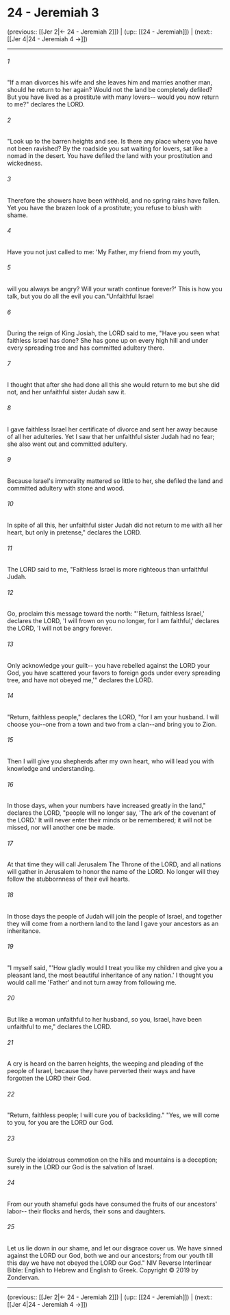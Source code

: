 # 24 - Jeremiah 3

(previous:: [[Jer 2|← 24 - Jeremiah 2]]) | (up:: [[24 - Jeremiah]]) | (next:: [[Jer 4|24 - Jeremiah 4 →]])

***


###### 1 
"If a man divorces his wife and she leaves him and marries another man, should he return to her again? Would not the land be completely defiled? But you have lived as a prostitute with many lovers-- would you now return to me?" declares the LORD. 

###### 2 
"Look up to the barren heights and see. Is there any place where you have not been ravished? By the roadside you sat waiting for lovers, sat like a nomad in the desert. You have defiled the land with your prostitution and wickedness. 

###### 3 
Therefore the showers have been withheld, and no spring rains have fallen. Yet you have the brazen look of a prostitute; you refuse to blush with shame. 

###### 4 
Have you not just called to me: 'My Father, my friend from my youth, 

###### 5 
will you always be angry? Will your wrath continue forever?' This is how you talk, but you do all the evil you can."Unfaithful Israel 

###### 6 
During the reign of King Josiah, the LORD said to me, "Have you seen what faithless Israel has done? She has gone up on every high hill and under every spreading tree and has committed adultery there. 

###### 7 
I thought that after she had done all this she would return to me but she did not, and her unfaithful sister Judah saw it. 

###### 8 
I gave faithless Israel her certificate of divorce and sent her away because of all her adulteries. Yet I saw that her unfaithful sister Judah had no fear; she also went out and committed adultery. 

###### 9 
Because Israel's immorality mattered so little to her, she defiled the land and committed adultery with stone and wood. 

###### 10 
In spite of all this, her unfaithful sister Judah did not return to me with all her heart, but only in pretense," declares the LORD. 

###### 11 
The LORD said to me, "Faithless Israel is more righteous than unfaithful Judah. 

###### 12 
Go, proclaim this message toward the north: "'Return, faithless Israel,' declares the LORD, 'I will frown on you no longer, for I am faithful,' declares the LORD, 'I will not be angry forever. 

###### 13 
Only acknowledge your guilt-- you have rebelled against the LORD your God, you have scattered your favors to foreign gods under every spreading tree, and have not obeyed me,'" declares the LORD. 

###### 14 
"Return, faithless people," declares the LORD, "for I am your husband. I will choose you--one from a town and two from a clan--and bring you to Zion. 

###### 15 
Then I will give you shepherds after my own heart, who will lead you with knowledge and understanding. 

###### 16 
In those days, when your numbers have increased greatly in the land," declares the LORD, "people will no longer say, 'The ark of the covenant of the LORD.' It will never enter their minds or be remembered; it will not be missed, nor will another one be made. 

###### 17 
At that time they will call Jerusalem The Throne of the LORD, and all nations will gather in Jerusalem to honor the name of the LORD. No longer will they follow the stubbornness of their evil hearts. 

###### 18 
In those days the people of Judah will join the people of Israel, and together they will come from a northern land to the land I gave your ancestors as an inheritance. 

###### 19 
"I myself said, "'How gladly would I treat you like my children and give you a pleasant land, the most beautiful inheritance of any nation.' I thought you would call me 'Father' and not turn away from following me. 

###### 20 
But like a woman unfaithful to her husband, so you, Israel, have been unfaithful to me," declares the LORD. 

###### 21 
A cry is heard on the barren heights, the weeping and pleading of the people of Israel, because they have perverted their ways and have forgotten the LORD their God. 

###### 22 
"Return, faithless people; I will cure you of backsliding." "Yes, we will come to you, for you are the LORD our God. 

###### 23 
Surely the idolatrous commotion on the hills and mountains is a deception; surely in the LORD our God is the salvation of Israel. 

###### 24 
From our youth shameful gods have consumed the fruits of our ancestors' labor-- their flocks and herds, their sons and daughters. 

###### 25 
Let us lie down in our shame, and let our disgrace cover us. We have sinned against the LORD our God, both we and our ancestors; from our youth till this day we have not obeyed the LORD our God." NIV Reverse Interlinear Bible: English to Hebrew and English to Greek. Copyright © 2019 by Zondervan.

***

(previous:: [[Jer 2|← 24 - Jeremiah 2]]) | (up:: [[24 - Jeremiah]]) | (next:: [[Jer 4|24 - Jeremiah 4 →]])
